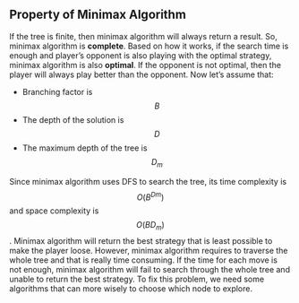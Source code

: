 ## Property of Minimax Algorithm

If the tree is finite, then minimax algorithm will always return a result. So, minimax algorithm is **complete**. Based on how it works, if the search time is enough and player’s opponent is also playing with the optimal strategy, minimax algorithm is also **optimal**. If the opponent is not optimal, then the player will always play better than the opponent.
Now let’s assume that:
* Branching factor is $$B$$
* The depth of the solution is $$D$$
* The maximum depth of the tree is $$D_m$$

Since minimax algorithm uses DFS to search the tree, its time complexity is $$O(B^{Dm})$$ and space complexity is $$O({BD}_m)$$. Minimax algorithm will return the best strategy that is least possible to make the player loose. However, minimax algorithm requires to traverse the whole tree and that is really time consuming. If the time for each move is not enough, minimax algorithm will fail to search through the whole tree and unable to return the best strategy. To fix this problem, we need some algorithms that can more wisely to choose which node to explore. 
